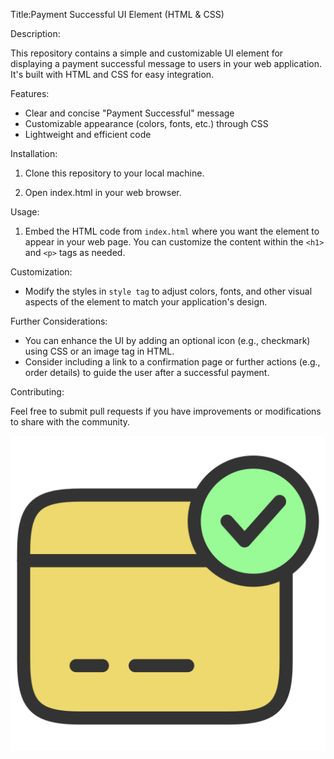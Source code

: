 Title:Payment Successful UI Element (HTML & CSS)

Description:

This repository contains a simple and customizable UI element for displaying a payment successful message to users in your web application. It's built with HTML and CSS for easy integration.

Features:

- Clear and concise "Payment Successful" message
- Customizable appearance (colors, fonts, etc.) through CSS
- Lightweight and efficient code

Installation:

1. Clone this repository to your local machine.

2. Open index.html in your web browser.

Usage:

1. Embed the HTML code from `index.html` where you want the element to appear in your web page. You can customize the content within the `<h1>` and `<p>` tags as needed.

Customization:

- Modify the styles in `style tag` to adjust colors, fonts, and other visual aspects of the element to match your application's design.

Further Considerations:
- You can enhance the UI by adding an optional icon (e.g., checkmark) using CSS or an image tag in HTML.
- Consider including a link to a confirmation page or further actions (e.g., order details) to guide the user after a successful payment.

Contributing:

Feel free to submit pull requests if you have improvements or modifications to share with the community.

![Payment Successful UI Element](images/payment-successful.png)